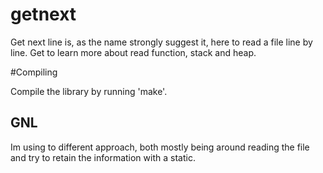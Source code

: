 # getnext

Get next line is, as the name strongly suggest it, here to read a file line by line.
Get to learn more about read function, stack and heap.

#Compiling

Compile the library by running 'make'.

## GNL

Im using to different approach, both mostly being around reading the file and try to retain the information
with a static.


